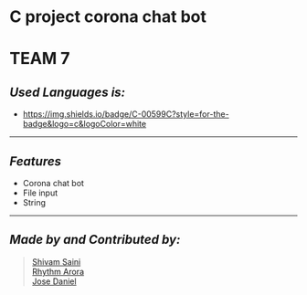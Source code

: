 # C project corona chat bot
# TEAM 7
## _Used Languages is:_
- https://img.shields.io/badge/C-00599C?style=for-the-badge&logo=c&logoColor=white

___

## _Features_

- Corona chat bot
- File input
- String

___

## _Made by and Contributed by:_
> [Shivam Saini](https://github.com/Phoenix-07)<br />
[Rhythm Arora](https://github.com/rym29)<br />
[Jose Daniel](https://github.com/Danielpzos)<br />






